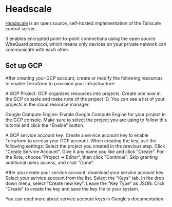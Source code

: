 # Headscale

[Headscale](https://headscale.net) is an open source, self-hosted implementation of the Tailscale control server.

It enables encrypted point-to-point connections using the open source WireGuard protocol, which means only devices on your private network can communicate with each other.

## Set up GCP

After creating your GCP account, create or modify the following resources to enable Terraform to provision your infrastructure:

A GCP Project: GCP organizes resources into projects. Create one now in the GCP console and make note of the project ID. You can see a list of your projects in the cloud resource manager.

Google Compute Engine: Enable Google Compute Engine for your project in the GCP console. Make sure to select the project you are using to follow this tutorial and click the "Enable" button.

A GCP service account key: Create a service account key to enable Terraform to access your GCP account. When creating the key, use the following settings:
    Select the project you created in the previous step.
    Click "Create Service Account".
    Give it any name you like and click "Create".
    For the Role, choose "Project -> Editor", then click "Continue".
    Skip granting additional users access, and click "Done".

After you create your service account, download your service account key.
    Select your service account from the list.
    Select the "Keys" tab.
    In the drop down menu, select "Create new key".
    Leave the "Key Type" as JSON.
    Click "Create" to create the key and save the key file to your system.

You can read more about service account keys in Google's documentation.

